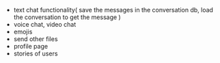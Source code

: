 <!-- - send socket event for decline friend req -->

<!-- - unfriend -->

<!-- - when user is added, update the messages list -->

- text chat functionality(
  save the messages in the conversation db, load the conversation to get the message
  )
- voice chat, video chat
- emojis
- send other files
- profile page
- stories of users
